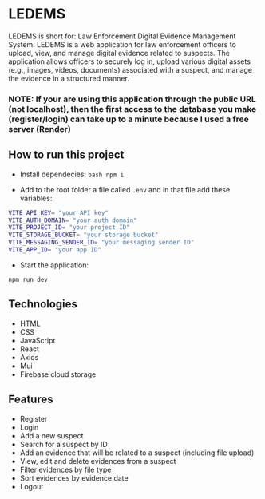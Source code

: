 # LEDEMS
LEDEMS is short for: Law Enforcement Digital Evidence Management System.
LEDEMS is a web application for law enforcement officers to upload, view, and manage digital evidence related to suspects. The application allows officers to securely log in, upload various digital assets (e.g., images, videos, documents) associated with a suspect, and manage the evidence in a structured manner.

### NOTE: If your are using this application through the public URL (not localhost), then the first access to the database you make (register/login) can take up to a minute because I used a free server (Render)

## How to run this project
- Install dependecies:
```bash npm i```

- Add to the root folder a file called ```.env``` and in that file add these variables: 
 ```bash
VITE_API_KEY= "your API key"
VITE_AUTH_DOMAIN= "your auth domain"
VITE_PROJECT_ID= "your project ID"
VITE_STORAGE_BUCKET= "your storage bucket"
VITE_MESSAGING_SENDER_ID= "your messaging sender ID"
VITE_APP_ID= "your app ID"
  ```

- Start the application:
<pre><code>npm run dev</code></pre>

## Technologies
- HTML
- CSS
- JavaScript
- React
- Axios
- Mui
- Firebase cloud storage

## Features
- Register
- Login
- Add a new suspect
- Search for a suspect by ID
- Add an evidence that will be related to a suspect (including file upload) 
- View, edit and delete evidences from a suspect
- Filter evidences by file type 
- Sort evidences by evidence date
- Logout